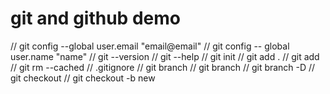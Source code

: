 # git and github demo

// git config --global user.email "email@email"
// git config -- global user.name "name"
// git --version
// git --help
// git init
// git add .
// git add <file>
// git rm --cached <file>
// .gitignore
// git branch
// git branch <branch name>
// git branch -D <branch name>
// git checkout <branch name>
// git checkout -b new
